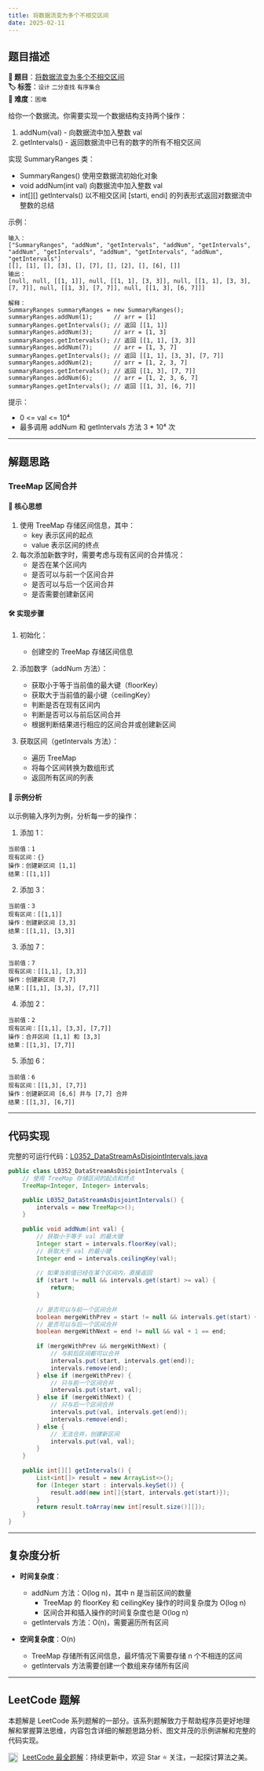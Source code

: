 ```yaml
---
title: 将数据流变为多个不相交区间
date: 2025-02-11
---
```


## 题目描述

**🔗 题目**：[将数据流变为多个不相交区间](https://leetcode.cn/problems/data-stream-as-disjoint-intervals/)  
**🏷️ 标签**：`设计` `二分查找` `有序集合`  
**🔴 难度**：`困难`  

给你一个数据流。你需要实现一个数据结构支持两个操作：

1. addNum(val) - 向数据流中加入整数 val
2. getIntervals() - 返回数据流中已有的数字的所有不相交区间

实现 SummaryRanges 类：
- SummaryRanges() 使用空数据流初始化对象
- void addNum(int val) 向数据流中加入整数 val
- int[][] getIntervals() 以不相交区间 [starti, endi] 的列表形式返回对数据流中整数的总结

示例：
```
输入：
["SummaryRanges", "addNum", "getIntervals", "addNum", "getIntervals", "addNum", "getIntervals", "addNum", "getIntervals", "addNum", "getIntervals"]
[[], [1], [], [3], [], [7], [], [2], [], [6], []]
输出：
[null, null, [[1, 1]], null, [[1, 1], [3, 3]], null, [[1, 1], [3, 3], [7, 7]], null, [[1, 3], [7, 7]], null, [[1, 3], [6, 7]]]

解释：
SummaryRanges summaryRanges = new SummaryRanges();
summaryRanges.addNum(1);      // arr = [1]
summaryRanges.getIntervals(); // 返回 [[1, 1]]
summaryRanges.addNum(3);      // arr = [1, 3]
summaryRanges.getIntervals(); // 返回 [[1, 1], [3, 3]]
summaryRanges.addNum(7);      // arr = [1, 3, 7]
summaryRanges.getIntervals(); // 返回 [[1, 1], [3, 3], [7, 7]]
summaryRanges.addNum(2);      // arr = [1, 2, 3, 7]
summaryRanges.getIntervals(); // 返回 [[1, 3], [7, 7]]
summaryRanges.addNum(6);      // arr = [1, 2, 3, 6, 7]
summaryRanges.getIntervals(); // 返回 [[1, 3], [6, 7]]
```

提示：
- 0 <= val <= 10⁴
- 最多调用 addNum 和 getIntervals 方法 3 * 10⁴ 次

---

## 解题思路
### TreeMap 区间合并

#### 📝 核心思想
1. 使用 TreeMap 存储区间信息，其中：
   - key 表示区间的起点
   - value 表示区间的终点
2. 每次添加新数字时，需要考虑与现有区间的合并情况：
   - 是否在某个区间内
   - 是否可以与前一个区间合并
   - 是否可以与后一个区间合并
   - 是否需要创建新区间

#### 🛠️ 实现步骤
1. 初始化：
   - 创建空的 TreeMap 存储区间信息

2. 添加数字（addNum 方法）：
   - 获取小于等于当前值的最大键（floorKey）
   - 获取大于当前值的最小键（ceilingKey）
   - 判断是否在现有区间内
   - 判断是否可以与前后区间合并
   - 根据判断结果进行相应的区间合并或创建新区间

3. 获取区间（getIntervals 方法）：
   - 遍历 TreeMap
   - 将每个区间转换为数组形式
   - 返回所有区间的列表

#### 🧩 示例分析
以示例输入序列为例，分析每一步的操作：

1. 添加 1：
```
当前值：1
现有区间：{}
操作：创建新区间 [1,1]
结果：[[1,1]]
```

2. 添加 3：
```
当前值：3
现有区间：[[1,1]]
操作：创建新区间 [3,3]
结果：[[1,1], [3,3]]
```

3. 添加 7：
```
当前值：7
现有区间：[[1,1], [3,3]]
操作：创建新区间 [7,7]
结果：[[1,1], [3,3], [7,7]]
```

4. 添加 2：
```
当前值：2
现有区间：[[1,1], [3,3], [7,7]]
操作：合并区间 [1,1] 和 [3,3]
结果：[[1,3], [7,7]]
```

5. 添加 6：
```
当前值：6
现有区间：[[1,3], [7,7]]
操作：创建新区间 [6,6] 并与 [7,7] 合并
结果：[[1,3], [6,7]]
```

---

## 代码实现

完整的可运行代码：[L0352_DataStreamAsDisjointIntervals.java](../src/main/java/L0352_DataStreamAsDisjointIntervals.java)

```java
public class L0352_DataStreamAsDisjointIntervals {
    // 使用 TreeMap 存储区间的起点和终点
    TreeMap<Integer, Integer> intervals;

    public L0352_DataStreamAsDisjointIntervals() {
        intervals = new TreeMap<>();
    }
    
    public void addNum(int val) {
        // 获取小于等于 val 的最大键
        Integer start = intervals.floorKey(val);
        // 获取大于 val 的最小键
        Integer end = intervals.ceilingKey(val);
        
        // 如果当前值已经在某个区间内，直接返回
        if (start != null && intervals.get(start) >= val) {
            return;
        }
        
        // 是否可以与前一个区间合并
        boolean mergeWithPrev = start != null && intervals.get(start) + 1 == val;
        // 是否可以与后一个区间合并
        boolean mergeWithNext = end != null && val + 1 == end;
        
        if (mergeWithPrev && mergeWithNext) {
            // 与前后区间都可以合并
            intervals.put(start, intervals.get(end));
            intervals.remove(end);
        } else if (mergeWithPrev) {
            // 只与前一个区间合并
            intervals.put(start, val);
        } else if (mergeWithNext) {
            // 只与后一个区间合并
            intervals.put(val, intervals.get(end));
            intervals.remove(end);
        } else {
            // 无法合并，创建新区间
            intervals.put(val, val);
        }
    }
    
    public int[][] getIntervals() {
        List<int[]> result = new ArrayList<>();
        for (Integer start : intervals.keySet()) {
            result.add(new int[]{start, intervals.get(start)});
        }
        return result.toArray(new int[result.size()][]);
    }
}
```

---

## 复杂度分析

- **时间复杂度**：
  - addNum 方法：O(log n)，其中 n 是当前区间的数量
    - TreeMap 的 floorKey 和 ceilingKey 操作的时间复杂度为 O(log n)
    - 区间合并和插入操作的时间复杂度也是 O(log n)
  - getIntervals 方法：O(n)，需要遍历所有区间

- **空间复杂度**：O(n)
  - TreeMap 存储所有区间信息，最坏情况下需要存储 n 个不相连的区间
  - getIntervals 方法需要创建一个数组来存储所有区间

---

## LeetCode 题解

本题解是 LeetCode 系列题解的一部分。该系列题解致力于帮助程序员更好地理解和掌握算法思维，内容包含详细的解题思路分析、图文并茂的示例讲解和完整的代码实现。

<img src="https://github.githubassets.com/images/modules/logos_page/GitHub-Mark.png" alt="GitHub" width="20" style="vertical-align: middle; margin-right: 5px"> [LeetCode 最全题解](https://github.com/LjyYano/LeetCode)：持续更新中，欢迎 Star ⭐️ 关注，一起探讨算法之美。 